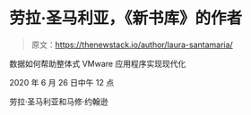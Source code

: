 # 劳拉·圣马利亚，《新书库》的作者

> 原文：<https://thenewstack.io/author/laura-santamaria/>

数据如何帮助整体式 VMware 应用程序实现现代化

2020 年 6 月 26 日中午 12 点

劳拉·圣马利亚和马修·约翰逊